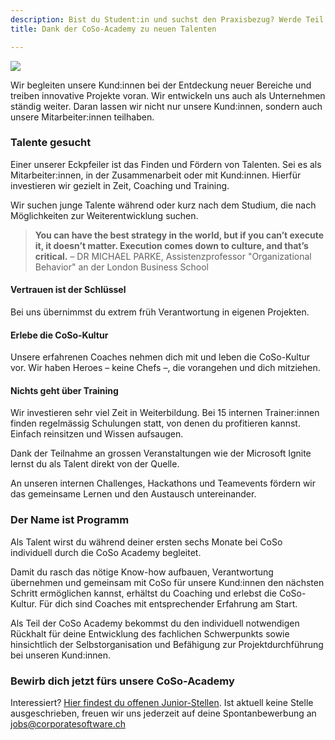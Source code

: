 ```yaml
---
description: Bist du Student:in und suchst den Praxisbezug? Werde Teil unserer CoSo Academy
title: Dank der CoSo-Academy zu neuen Talenten

---
```

![](/uploads/training-300x217.png)

Wir begleiten unsere Kund:innen bei der Entdeckung neuer Bereiche und treiben innovative Projekte voran. Wir entwickeln uns auch als Unternehmen ständig weiter. Daran lassen wir nicht nur unsere Kund:innen, sondern auch unsere Mitarbeiter:innen teilhaben.

### Talente gesucht

Einer unserer Eckpfeiler ist das Finden und Fördern von Talenten. Sei es als Mitarbeiter:innen, in der Zusammenarbeit oder mit Kund:innen. Hierfür investieren wir gezielt in Zeit, Coaching und Training.

Wir suchen junge Talente während oder kurz nach dem Studium, die nach Möglichkeiten zur Weiterentwicklung suchen.

> **You can have the best strategy in the world, but if you can’t execute it, it doesn’t matter. Execution comes down to culture, and that’s critical.​** – DR MICHAEL PARKE​, Assistenzprofessor "Organizational Behavior" an der London Business School​

#### Vertrauen ist der Schlüssel

Bei uns übernimmst du extrem früh Verantwortung in eigenen Projekten.

#### Erlebe die CoSo-Kultur

Unsere erfahrenen Coaches nehmen dich mit und leben die CoSo-Kultur vor. Wir haben Heroes – keine Chefs –, die vorangehen und dich mitziehen.

#### Nichts geht über Training

Wir investieren sehr viel Zeit in Weiterbildung. Bei 15 internen Trainer:innen finden regelmässig Schulungen statt, von denen du profitieren kannst. Einfach reinsitzen und Wissen aufsaugen.

Dank der Teilnahme an grossen Veranstaltungen wie der Microsoft Ignite lernst du als Talent direkt von der Quelle.

An unseren internen Challenges, Hackathons und Teamevents fördern wir das gemeinsame Lernen und den Austausch untereinander.

### Der Name ist Programm

Als Talent wirst du während deiner ersten sechs Monate bei CoSo individuell durch die CoSo Academy begleitet.

Damit du rasch das nötige Know-how aufbauen, Verantwortung übernehmen und gemeinsam mit CoSo für unsere Kund:innen den nächsten Schritt ermöglichen kannst, erhältst du Coaching und erlebst die CoSo-Kultur. Für dich sind Coaches mit entsprechender Erfahrung am Start.

Als Teil der CoSo Academy bekommst du den individuell notwendigen Rückhalt für deine Entwicklung des fachlichen Schwerpunkts sowie hinsichtlich der Selbstorganisation und Befähigung zur Projektdurchführung bei unseren Kund:innen.

### Bewirb dich jetzt fürs unsere CoSo-Academy

Interessiert? [Hier findest du offenen Junior-Stellen](/jobs "offene Stellen"). Ist aktuell keine Stelle ausgeschrieben, freuen wir uns jederzeit auf deine Spontanbewerbung an [jobs@corporatesoftware.ch](mailto:jobs@corporatesoftware.ch "Spontanbewerbung")